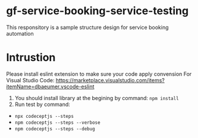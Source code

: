 # gf-service-booking-service-testing
This responsitory is a sample structure design for service booking automation

# Intrustion
Please install eslint extension to make sure your code apply convension
For Visual Studio Code: https://marketplace.visualstudio.com/items?itemName=dbaeumer.vscode-eslint

1. You should install library at the begining by command: ```npm install```
2. Run test by command:
  - ```npx codeceptjs --steps```
  - ```npm codeceptjs --steps --verbose```
  - ```npm codeceptjs --steps --debug```
